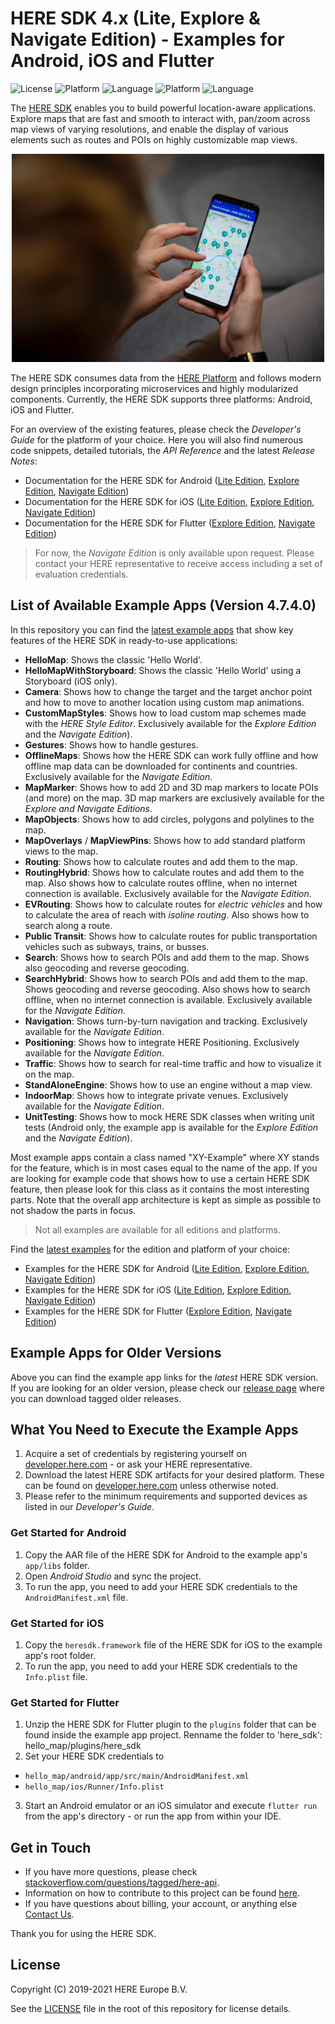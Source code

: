 # HERE SDK 4.x (Lite, Explore & Navigate Edition) - Examples for Android, iOS and Flutter
![License](https://img.shields.io/badge/license-Apache%202-blue)
![Platform](https://img.shields.io/badge/platform-Android-green.svg)
![Language](https://img.shields.io/badge/language-Java%208-orange.svg)
![Platform](https://img.shields.io/badge/platform-iOS-green.svg)
![Language](https://img.shields.io/badge/language-Swift%205.1.2-orange.svg)

The [HERE SDK](https://developer.here.com/products/here-sdk) enables you to build powerful location-aware applications. Explore maps that are fast and smooth to interact with, pan/zoom across map views of varying resolutions, and enable the display of various elements such as routes and POIs on highly customizable map views.

<center><p>
  <img src="images/here_sdk.jpg" width="500" />
</p></center>

The HERE SDK consumes data from the [HERE Platform](https://www.here.com/products/platform) and follows modern design principles incorporating microservices and highly modularized components. Currently, the HERE SDK supports three platforms: Android, iOS and Flutter.

For an overview of the existing features, please check the _Developer's Guide_ for the platform of your choice. Here you will also find numerous code snippets, detailed tutorials, the _API Reference_ and the latest _Release Notes_:

- Documentation for the HERE SDK for Android ([Lite Edition](https://developer.here.com/documentation/android-sdk/dev_guide/index.html), [Explore Edition](https://developer.here.com/documentation/android-sdk-explore), [Navigate Edition]( https://developer.here.com/documentation/android-sdk-navigate))
- Documentation for the HERE SDK for iOS ([Lite Edition](https://developer.here.com/documentation/ios-sdk/dev_guide/index.html), [Explore Edition]( https://developer.here.com/documentation/ios-sdk-explore), [Navigate Edition]( https://developer.here.com/documentation/ios-sdk-navigate))
- Documentation for the HERE SDK for Flutter ([Explore Edition](https://developer.here.com/documentation/flutter-sdk-explore), [Navigate Edition](https://developer.here.com/documentation/flutter-sdk-navigate))

> For now, the _Navigate Edition_ is only available upon request. Please contact your HERE representative to receive access including a set of evaluation credentials.

## List of Available Example Apps (Version 4.7.4.0)
In this repository you can find the [latest example apps](examples/latest) that show key features of the HERE SDK in ready-to-use applications:

- **HelloMap**: Shows the classic 'Hello World'.
- **HelloMapWithStoryboard**: Shows the classic 'Hello World' using a Storyboard (iOS only).
- **Camera**: Shows how to change the target and the target anchor point and how to move to another location using custom map animations.
- **CustomMapStyles**: Shows how to load custom map schemes made with the _HERE Style Editor_. Exclusively available for the _Explore Edition_ and the _Navigate Edition_).
- **Gestures**: Shows how to handle gestures.
- **OfflineMaps**: Shows how the HERE SDK can work fully offline and how offline map data can be downloaded for continents and countries. Exclusively available for the _Navigate Edition_.
- **MapMarker**: Shows how to add 2D and 3D map markers to locate POIs (and more) on the map. 3D map markers are exclusively available for the _Explore and Navigate Editions_.
- **MapObjects**: Shows how to add circles, polygons and polylines to the map.
- **MapOverlays** / **MapViewPins**: Shows how to add standard platform views to the map.
- **Routing**: Shows how to calculate routes and add them to the map.
- **RoutingHybrid**: Shows how to calculate routes and add them to the map. Also shows how to calculate routes offline, when no internet connection is available. Exclusively available for the _Navigate Edition_.
- **EVRouting**: Shows how to calculate routes for _electric vehicles_ and how to calculate the area of reach with _isoline routing_. Also shows how to search along a route.
- **Public Transit**: Shows how to calculate routes for public transportation vehicles such as subways, trains, or busses.
- **Search**: Shows how to search POIs and add them to the map. Shows also geocoding and reverse geocoding.
- **SearchHybrid**: Shows how to search POIs and add them to the map. Shows geocoding and reverse geocoding. Also shows how to search offline, when no internet connection is available. Exclusively available for the _Navigate Edition_.
- **Navigation**: Shows turn-by-turn navigation and tracking. Exclusively available for the _Navigate Edition_.
- **Positioning**: Shows how to integrate HERE Positioning. Exclusively available for the _Navigate Edition_.
- **Traffic**: Shows how to search for real-time traffic and how to visualize it on the map.
- **StandAloneEngine**: Shows how to use an engine without a map view.
- **IndoorMap**: Shows how to integrate private venues. Exclusively available for the _Navigate Edition_.
- **UnitTesting**: Shows how to mock HERE SDK classes when writing unit tests (Android only, the example app is available for the _Explore Edition_ and the _Navigate Edition_).

Most example apps contain a class named "XY-Example" where XY stands for the feature, which is in most cases equal to the name of the app. If you are looking for example code that shows how to use a certain HERE SDK feature, then please look for this class as it contains the most interesting parts. Note that the overall app architecture is kept as simple as possible to not shadow the parts in focus.

> Not all examples are available for all editions and platforms.

Find the [latest examples](examples/latest) for the edition and platform of your choice:

- Examples for the HERE SDK for Android ([Lite Edition](examples/latest/lite/android/), [Explore Edition](examples/latest/explore/android/), [Navigate Edition](examples/latest/navigate/android/))
- Examples for the HERE SDK for iOS ([Lite Edition](examples/latest/lite/ios/), [Explore Edition](examples/latest/explore/ios/), [Navigate Edition](examples/latest/navigate/ios/))
- Examples for the HERE SDK for Flutter ([Explore Edition](examples/latest/explore/flutter/), [Navigate Edition](examples/latest/navigate/flutter/))

## Example Apps for Older Versions
Above you can find the example app links for the _latest_ HERE SDK version. If you are looking for an older version, please check our [release page](https://github.com/heremaps/here-sdk-examples/releases) where you can download tagged older releases.

## What You Need to Execute the Example Apps
1. Acquire a set of credentials by registering yourself on [developer.here.com](https://developer.here.com/) - or ask your HERE representative.
2. Download the latest HERE SDK artifacts for your desired platform. These can be found on [developer.here.com](https://developer.here.com/) unless otherwise noted.
3. Please refer to the minimum requirements and supported devices as listed in our _Developer's Guide_.

### Get Started for Android
1. Copy the AAR file of the HERE SDK for Android to the example app's `app/libs` folder.
2. Open _Android Studio_ and sync the project.
3. To run the app, you need to add your HERE SDK credentials to the `AndroidManifest.xml` file.

### Get Started for iOS
1. Copy the `heresdk.framework` file of the HERE SDK for iOS to the example app's root folder.
2. To run the app, you need to add your HERE SDK credentials to the `Info.plist` file.

### Get Started for Flutter
1. Unzip the HERE SDK for Flutter plugin to the `plugins` folder that can be found inside the example app project. Renname the folder to 'here_sdk': hello_map/plugins/here_sdk
2. Set your HERE SDK credentials to
  - `hello_map/android/app/src/main/AndroidManifest.xml`
  - `hello_map/ios/Runner/Info.plist`
3. Start an Android emulator or an iOS simulator and execute `flutter run` from the app's directory - or run the app from within your IDE.

## Get in Touch
- If you have more questions, please check [stackoverflow.com/questions/tagged/here-api](http://stackoverflow.com/questions/tagged/here-api).
- Information on how to contribute to this project can be found [here](CONTRIBUTING.md).
- If you have questions about billing, your account, or anything else [Contact Us](https://developer.here.com/help).

Thank you for using the HERE SDK.

## License
Copyright (C) 2019-2021 HERE Europe B.V.

See the [LICENSE](LICENSE) file in the root of this repository for license details.
